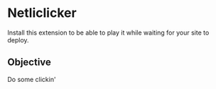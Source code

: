 # Netliclicker

Install this extension to be able to play it while waiting for your site to deploy.

## Objective

Do some clickin'
